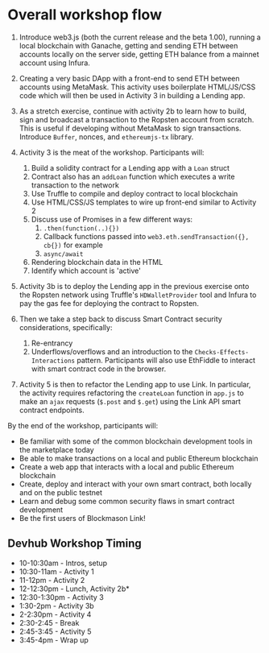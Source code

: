 # Overall workshop flow

1. Introduce web3.js (both the current release and the beta 1.00), running a local blockchain with Ganache, getting and sending ETH between accounts locally on the server side, getting ETH balance from a mainnet account using Infura.

2. Creating a very basic DApp with a front-end to send ETH between accounts using MetaMask. This activity uses boilerplate HTML/JS/CSS code which will then be used in Activity 3 in building a Lending app. 

3. As a stretch exercise, continue with activity 2b to learn how to build, sign and broadcast a transaction to the Ropsten account from scratch. This is useful if developing without MetaMask to sign transactions. Introduce `Buffer`, nonces, and `ethereumjs-tx` library. 

4. Activity 3 is the meat of the workshop. Participants will:
    1. Build a solidity contract for a Lending app with a `Loan` struct
    2. Contract also has an `addLoan` function which executes a write transaction to the network
    3. Use Truffle to compile and deploy contract to local blockchain
    4. Use HTML/CSS/JS templates to wire up front-end similar to Activity 2
    5. Discuss use of Promises in a few different ways:
        1. `.then(function(..){})`
        2. Callback functions passed into `web3.eth.sendTransaction({}, cb{})` for example
        3. `async/await`
    6. Rendering blockchain data in the HTML
    7. Identify which account is 'active'

5. Activity 3b is to deploy the Lending app in the previous exercise onto the Ropsten network using Truffle's `HDWalletProvider` tool and Infura to pay the gas fee for deploying the contract to Ropsten.  

6. Then we take a step back to discuss Smart Contract security considerations, specifically:
    1. Re-entrancy
    2. Underflows/overflows
and an introduction to the `Checks-Effects-Interactions` pattern. Participants will also use EthFiddle to interact with smart contract code in the browser.

6. Activity 5 is then to refactor the Lending app to use Link. In particular, the activity requires refactoring the `createLoan` function in `app.js` to make an `ajax` requests (`$.post` and `$.get`) using the Link API smart contract endpoints. 

By the end of the workshop, participants will:
* Be familiar with some of the common blockchain development tools in the marketplace today
* Be able to make transactions on a local and public Ethereum blockchain
* Create a web app that interacts with a local and public Ethereum blockchain
* Create, deploy and interact with your own smart contract, both locally and on the public testnet
* Learn and debug some common security flaws in smart contract development
* Be the first users of Blockmason Link!

## Devhub Workshop Timing
* 10-10:30am    - Intros, setup
* 10:30-11am    - Activity 1
* 11-12pm       - Activity 2
* 12-12:30pm    - Lunch, Activity 2b*
* 12:30-1:30pm  - Activity 3
* 1:30-2pm      - Activity 3b
* 2-2:30pm      - Activity 4
* 2:30-2:45     - Break
* 2:45-3:45     - Activity 5
* 3:45-4pm      - Wrap up
